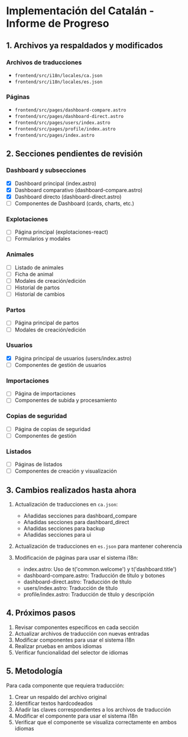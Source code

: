 # Implementación del Catalán - Informe de Progreso

## 1. Archivos ya respaldados y modificados

### Archivos de traducciones
- `frontend/src/i18n/locales/ca.json`
- `frontend/src/i18n/locales/es.json`

### Páginas
- `frontend/src/pages/dashboard-compare.astro`
- `frontend/src/pages/dashboard-direct.astro`
- `frontend/src/pages/users/index.astro`
- `frontend/src/pages/profile/index.astro`
- `frontend/src/pages/index.astro`

## 2. Secciones pendientes de revisión

### Dashboard y subsecciones
- [x] Dashboard principal (index.astro)
- [x] Dashboard comparativo (dashboard-compare.astro)
- [x] Dashboard directo (dashboard-direct.astro)
- [ ] Componentes de Dashboard (cards, charts, etc.)

### Explotaciones
- [ ] Página principal (explotaciones-react)
- [ ] Formularios y modales

### Animales
- [ ] Listado de animales
- [ ] Ficha de animal
- [ ] Modales de creación/edición
- [ ] Historial de partos
- [ ] Historial de cambios

### Partos
- [ ] Página principal de partos
- [ ] Modales de creación/edición

### Usuarios
- [x] Página principal de usuarios (users/index.astro)
- [ ] Componentes de gestión de usuarios

### Importaciones
- [ ] Página de importaciones
- [ ] Componentes de subida y procesamiento

### Copias de seguridad
- [ ] Página de copias de seguridad
- [ ] Componentes de gestión

### Listados
- [ ] Páginas de listados
- [ ] Componentes de creación y visualización

## 3. Cambios realizados hasta ahora

1. Actualización de traducciones en `ca.json`:
   - Añadidas secciones para dashboard_compare
   - Añadidas secciones para dashboard_direct
   - Añadidas secciones para backup
   - Añadidas secciones para ui

2. Actualización de traducciones en `es.json` para mantener coherencia

3. Modificación de páginas para usar el sistema i18n:
   - index.astro: Uso de t('common.welcome') y t('dashboard.title')
   - dashboard-compare.astro: Traducción de título y botones
   - dashboard-direct.astro: Traducción de título
   - users/index.astro: Traducción de título
   - profile/index.astro: Traducción de título y descripción

## 4. Próximos pasos

1. Revisar componentes específicos en cada sección
2. Actualizar archivos de traducción con nuevas entradas
3. Modificar componentes para usar el sistema i18n
4. Realizar pruebas en ambos idiomas
5. Verificar funcionalidad del selector de idiomas

## 5. Metodología

Para cada componente que requiera traducción:
1. Crear un respaldo del archivo original
2. Identificar textos hardcodeados
3. Añadir las claves correspondientes a los archivos de traducción
4. Modificar el componente para usar el sistema i18n
5. Verificar que el componente se visualiza correctamente en ambos idiomas
